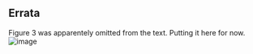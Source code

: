 ## Errata 
Figure 3 was apparentely omitted from the text. Putting it here for now.
![image](https://github.com/user-attachments/assets/7df3463b-c74a-49d0-8de3-9f273d5eb4e7)
